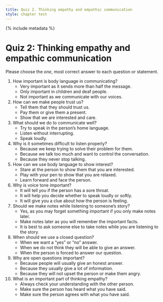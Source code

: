 ```yaml
---
title: Quiz 2. Thinking empathy and empathic communication
style: chapter test
---
```


{% include metadata %}

# Quiz 2: Thinking empathy and empathic communication

Please choose the *one*, most correct answer to each question or statement.

1.  How important is body language in communicating?
    + Very important as it sends more than half the message.
    - Only important in children and deaf people.
    - Not important as we communicate with our voices.
2.  How can we make people trust us?
    - Tell them that they should trust us.
    - Pay them or give them a present.
    + Show that we are interested and care.
3.  What should we do to communicate well?
    - Try to speak in the person’s home language.
    + Listen without interrupting.
    - Speak loudly.
4.  Why is it sometimes difficult to listen properly?
    - Because we keep trying to solve their problem for them.
    + Because we talk too much and want to control the conversation.
    - Because they never stop talking.
5.  How can we use body language to show interest?
    - Stare at the person to show them that you are interested.
    - Play with your pen to show that you are relaxed.
    + Learn forward and face the person.
6.  Why is voice tone important?
    - It will tell you if the person has a sore throat.
    - It will help you decide whether to speak loudly or softly.
    + It will give you a clue about how the person is feeling.
7.  Should we make notes while listening to someone’s story?
    - Yes, as you may forget something important if you only make notes later.
    + Make notes later as you will remember the important facts.
    - It is best to ask someone else to take notes while you are listening to the story.
8.  When should we use a closed question?
    + When we want a “yes” or “no” answer.
    - When we do not think they will be able to give an answer.
    - When the person is forced to answer our question.
9.  Why are open questions important?
    - Because people will usually give an honest answer.
    + Because they usually give a lot of information.
    - Because they will not upset the person or make them angry.
10. What is an important part of thinking empathy?
    + Always check your understanding with the other person.
    - Make sure the person has heard what you have said.
    - Make sure the person agrees with what you have said.
